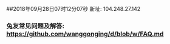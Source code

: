 ##2018年09月28日07时12分07秒 新址: 104.248.27.142
### 兔友常见问题及解答: https://github.com/wanggonging/d/blob/w/FAQ.md
